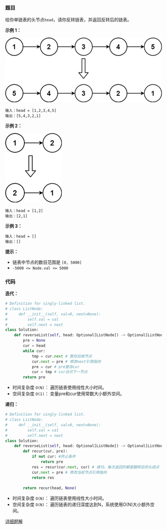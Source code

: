### 题目

给你单链表的头节点` head `，请你反转链表，并返回反转后的链表。
 

**示例 1：**

![示例1](./images/206-1.jpg)

```
输入：head = [1,2,3,4,5]
输出：[5,4,3,2,1]
```

**示例 2：**

![示例2](./images/206-2.jpg)

```
输入：head = [1,2]
输出：[2,1]
```

**示例 3：**

```
输入：head = []
输出：[]
```

**提示：**

- 链表中节点的数目范围是 `[0, 5000]`
- `-5000 <= Node.val <= 5000`


### 代码

**迭代：**

```python
# Definition for singly-linked list.
# class ListNode:
#     def __init__(self, val=0, next=None):
#         self.val = val
#         self.next = next
class Solution:
    def reverseList(self, head: Optional[ListNode]) -> Optional[ListNode]:
        pre = None
        cur = head
        while cur:
            tmp = cur.next # 暂存后继节点
            cur.next = pre # 修改next引用指向
            pre = cur # pre暂存cur
            cur = tmp # cur访问下一节点
        return pre
```

- 时间复杂度 `O(N)`： 遍历链表使用线性大小时间。
- 空间复杂度 `O(1)`： 变量pre和cur使用常数大小额外空间。



**递归：**

```python
# Definition for singly-linked list.
# class ListNode:
#     def __init__(self, val=0, next=None):
#         self.val = val
#         self.next = next
class Solution:
    def reverseList(self, head: Optional[ListNode]) -> Optional[ListNode]:
        def recur(cur, pre):
            if not cur: #终止条件
                return pre
            res = recur(cur.next, cur) # 递归，每次返回的都是翻转后的头结点
            cur.next = pre # 修改当前节点引用指向
            return res
        
        return recur(head, None)
```

- 时间复杂度 `O(N)`： 遍历链表使用线性大小时间。
- 空间复杂度 `O(N)`： 遍历链表的递归深度达到N，系统使用O(N)大小额外空间。

[详细题解](https://leetcode.cn/problems/reverse-linked-list/solutions/2361282/206-fan-zhuan-lian-biao-shuang-zhi-zhen-r1jel/)